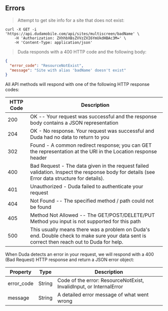 ## Errors

> Attempt to get site info for a site that does not exist:

```shell
curl -X GET -i 'https://api.dudamobile.com/api/sites/multiscreen/badName' \
    -H 'Authorization: ZXhhbXBsZVVzZXI6YmUkdHBAc3M=' \ 
    -H 'Content-Type: application/json'
```
> Duda responds with a 400 HTTP code and the following body:

```json
{
  "error_code": "ResourceNotExist",
  "message": "Site with alias 'badName' doesn't exist"
}
```

All API methods will respond with one of the following HTTP response codes:


HTTP Code | Description
---------- | -------
200 | OK -- Your request was successful and the response body contains a JSON representation
204 | OK - No response. Your request was successful and Duda had no data to return to you
302 | Found - A common redirect response; you can GET the representation at the URI in the Location response header
400 | Bad Request - The data given in the request failed validation. Inspect the response body for details (see Error data structure for details).
401 | Unauthorized - Duda failed to authenticate your request
404 | Not Found -- The specified method / path could not be found
405 | Method Not Allowed -- The GET/POST/DELETE/PUT Method you input is not supported for this path
500 | This usually means there was a problem on Duda's end. Double check to make sure your data sent is correct then reach out to Duda for help.

When Duda detects an error in your request, we will respond with a 400 (Bad Request) HTTP response and return a JSON error object:

Property | Type | Description
---------- | ---------- | ----------
error_code | String | Code of the error: ResourceNotExist, InvalidInput, or InternalError
message | String | A detailed error message of what went wrong